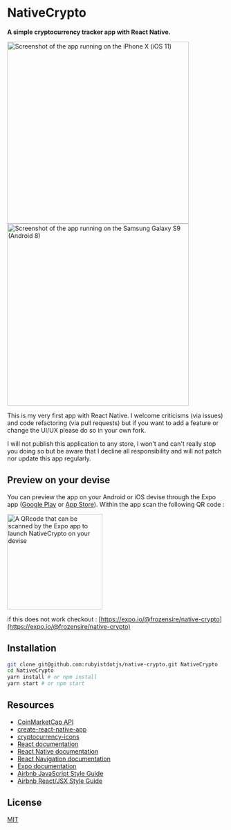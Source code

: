 # NativeCrypto

**A simple cryptocurrency tracker app with React Native.**

<img  src="https://i.imgur.com/VIIuKgq.png" alt="Screenshot of the app running on the iPhone X (iOS 11)" title="iPhone X (iOS 11)" height="420" /> <img  src="https://imgur.com/o28onzI.png" alt="Screenshot of the app running on the Samsung Galaxy S9 (Android 8)" title="Samsung Galaxy S9 (Android 8)" height="420" />

This is my very first app with React Native. I welcome criticisms (via issues)
and code refactoring (via pull requests) but if you want to add a feature or
change the UI/UX please do so in your own fork.

I will not publish this application to any store, I won't and can't really stop
you doing so but be aware that I decline all responsibility and will not patch
nor update this app regularly.

## Preview on your devise

You can preview the app on your Android or iOS devise through the Expo app
([Google Play](https://play.google.com/store/apps/details?id=host.exp.exponent)
or [App Store](https://itunes.apple.com/app/expo-client/id982107779)).
Within the app scan the following QR code :

<img src="https://imgur.com/P35LqFI.png" alt="A QRcode that can be scanned by the Expo app to launch NativeCrypto on your devise" title="Scan this QRcode with the Expo app on your devise" height="220" />

if this does not work checkout : [https://expo.io/@frozensire/native-crypto](https://expo.io/@frozensire/native-crypto)

## Installation

```sh
git clone git@github.com:rubyistdotjs/native-crypto.git NativeCrypto
cd NativeCrypto
yarn install # or npm install
yarn start # or npm start
```

## Resources

* [CoinMarketCap API](https://coinmarketcap.com/api/)
* [create-react-native-app](https://github.com/react-community/create-react-native-app)
* [cryptocurrency-icons](https://github.com/cjdowner/cryptocurrency-icons)
* [React documentation](https://reactjs.org/docs)
* [React Native documentation](https://facebook.github.io/react-native/docs/getting-started.html)
* [React Navigation documentation](https://reactnavigation.org/docs/en/getting-started.html)
* [Expo documentation](https://docs.expo.io/)
* [Airbnb JavaScript Style Guide](https://github.com/airbnb/javascript/blob/master/README.md)
* [Airbnb React/JSX Style Guide](https://github.com/airbnb/javascript/tree/master/react)

## License

[MIT](./LICENSE)
